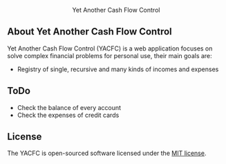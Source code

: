 <p align="center">Yet Another Cash Flow Control</p>


## About Yet Another Cash Flow Control

Yet Another Cash Flow Control (YACFC) is a web application focuses on solve complex financial problems for personal use, their main goals are:

- Registry of single, recursive and many kinds of incomes and expenses


## ToDo
- Check the balance of every account
- Check the expenses of credit cards

## License

The YACFC is open-sourced software licensed under the [MIT license](http://opensource.org/licenses/MIT).
